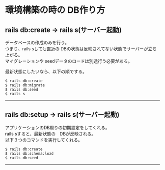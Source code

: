 # 環境構築の時の DB作り方
##  rails db:create → rails s(サーバー起動)
データベースの作成のみを行う。      
つまり、rails sしても直近の DBの状態は反映されてない状態でサーバーが立ち上がる。  
マイグレーションや seedデータのロードは別途行う必要がある。  
  
最新状態にしたいなら、以下の順でする。
~~~
$ rails db:create
$ rails db:migrate
$ rails db:seed
$ rails s
~~~
***

## rails db:setup → rails s(サーバー起動)
アプリケーションのDB周りの初期設定をしてくれる。     
rails sすると、最新状態の　DBが反映される。  
以下３つのコマンドを実行してくれる。  
~~~
$ rails db:create   
$ rails db:schema:load    
$ rails db:seed   
~~~
***
